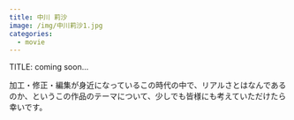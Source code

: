 ```yaml
---
title: 中川 莉沙
image: /img/中川莉沙1.jpg
categories:
  - movie
---
```

TITLE: coming soon...

加工・修正・編集が身近になっているこの時代の中で、リアルさとはなんであるのか、というこの作品のテーマについて、少しでも皆様にも考えていただけたら幸いです。
